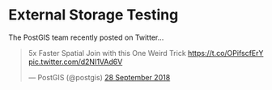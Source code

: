 # External Storage Testing

The PostGIS team recently posted on Twitter...


<html>
<blockquote class="twitter-tweet" data-cards="hidden" data-lang="en-gb"><p lang="en" dir="ltr">5x Faster Spatial Join with this One Weird Trick <a href="https://t.co/OPifscfErY">https://t.co/OPifscfErY</a> <a href="https://t.co/d2NI1VAd6V">pic.twitter.com/d2NI1VAd6V</a></p>&mdash; PostGIS (@postgis) <a href="https://twitter.com/postgis/status/1045698033734668289?ref_src=twsrc%5Etfw">28 September 2018</a></blockquote>
<script async src="https://platform.twitter.com/widgets.js" charset="utf-8"></script>
</html>
